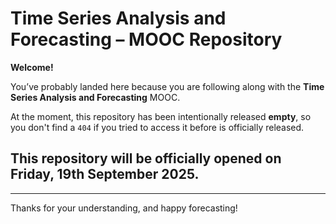 # Time Series Analysis and Forecasting – MOOC Repository

**Welcome!**  

You’ve probably landed here because you are following along with the **Time Series Analysis and Forecasting** MOOC.  

At the moment, this repository has been intentionally released **empty**, so you don't find a `404` if you tried to access it before is officially released.

## This repository will be officially opened on **Friday, 19th September 2025**.

---
Thanks for your understanding, and happy forecasting!  

